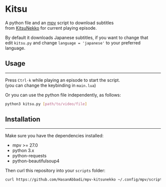 # Kitsu
A python file and an [mpv](https://mpv.io) script to download subtitles \
from [KitsuNekko](https://kitsunekko.net/) for current playing episode.

By default it downloads Japanese subtitles, if you want to change that \
edit `kitsu.py` and change `language = 'japanese'` to your preferred language.

## Usage
-----
Press `Ctrl-k` while playing an episode to start the script. \
(you can change the keybinding in `main.lua`)

Or you can use the python file independently, as follows:
```bash
python3 kitsu.py [path/to/video/file]
```

## Installation
-----
Make sure you have the dependencies installed:
  * mpv >= 27.0
  * python 3.x
  * python-requests
  * python-beautifulsoup4

Then curl this repository into your `scripts` folder:
```bash
curl https://github.com/HasanAbbadi/mpv-kitsunekko ~/.config/mpv/scripts/kitsu
```
